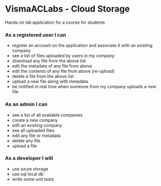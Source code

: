 # VismaACLabs - Cloud Storage
Hands on lab application for a course for students 


### As a registered user I can
- register an account on the application and associate it with an existing company
- see a list of files uploaded by users in my company
- download any file from the above list
- edit the metadata of any file from above
- edit the contents of any file from above (re-upload)
- delete a file from the above list
- upload a new file along with metadata
- be notified in real time when someone from my company uploads a new file


### As an admin I can
- see a list of all available companies
- create a new company
- edit an existing company
- see all uploaded files
- edit any file or metadata
- delete any file 
- upload a file


### As a developer I will
- use azure storage
- use sql local db
- write some unit tests